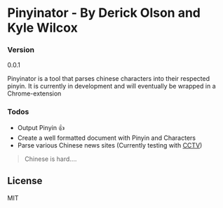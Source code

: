 # Pinyinator - By Derick Olson and Kyle Wilcox

### Version
0.0.1

Pinyinator is a tool that parses chinese characters into their respected pinyin. It is currently in development and will eventually be wrapped in a Chrome-extension

### Todos
 - Output Pinyin :+1:
 - Create a well formatted document with Pinyin and Characters
 - Parse various Chinese news sites (Currently testing with [CCTV])

>Chinese is hard....



License
----

MIT

   [CCTV]: <http://www.cntv.cn/index.shtml>



